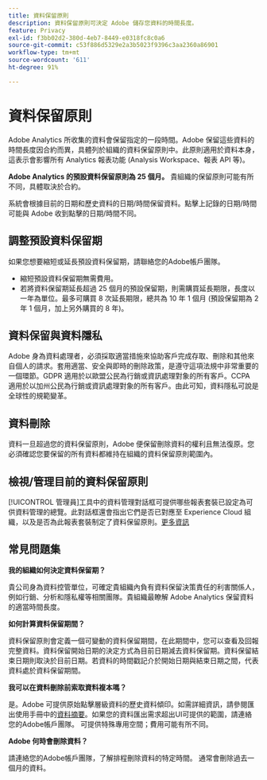 ```yaml
---
title: 資料保留原則
description: 資料保留原則可決定 Adobe 儲存您資料的時間長度。
feature: Privacy
exl-id: f3bb02d2-380d-4eb7-8449-e0318fc8c0a6
source-git-commit: c53f886d5329e2a3b5023f9396c3aa2360a86901
workflow-type: tm+mt
source-wordcount: '611'
ht-degree: 91%

---
```


# 資料保留原則

Adobe Analytics 所收集的資料會保留指定的一段時間。Adobe 保留這些資料的時間長度因合約而異，具體列於組織的資料保留原則中。此原則適用於資料本身，這表示會影響所有 Analytics 報表功能 (Analysis Workspace、報表 API 等)。

**Adobe Analytics 的預設資料保留原則為 25 個月。** 貴組織的保留原則可能有所不同，具體取決於合約。

系統會根據目前的日期和歷史資料的日期/時間保留資料。點擊上記錄的日期/時間可能與 Adobe 收到點擊的日期/時間不同。

## 調整預設資料保留期

如果您想要縮短或延長預設資料保留期，請聯絡您的Adobe帳戶團隊。

* 縮短預設資料保留期無需費用。
* 若將資料保留期延長超過 25 個月的預設保留期，則需購買延長期限，長度以一年為單位。最多可購買 8 次延長期限，總共為 10 年 1 個月 (預設保留期為 2 年 1 個月，加上另外購買的 8 年)。

## 資料保留與資料隱私

Adobe 身為資料處理者，必須採取適當措施來協助客戶完成存取、刪除和其他來自個人的請求。套用適當、安全與即時的刪除政策，是遵守這項法規中非常重要的一個環節。GDPR 適用於以歐盟公民為行銷或資訊處理對象的所有客戶。CCPA 適用於以加州公民為行銷或資訊處理對象的所有客戶。由此可知，資料隱私可說是全球性的規範變革。

## 資料刪除

資料一旦超過您的資料保留原則，Adobe 便保留刪除資料的權利且無法復原。您必須確認您要保留的所有資料都維持在組織的資料保留原則範圍內。

## 檢視/管理目前的資料保留原則

[!UICONTROL 管理員]工具中的資料管理對話框可提供哪些報表套裝已設定為可供資料管理的總覽。此對話框還會指出它們是否已對應至 Experience Cloud 組織，以及是否為此報表套裝制定了資料保留原則。[更多資訊](/help/admin/admin/c-data-governance/an-gdpr-workflow.md)

## 常見問題集

**我的組織如何決定資料保留期？**

貴公司身為資料控管單位，可確定貴組織內負有資料保留決策責任的利害關係人，例如行銷、分析和隱私權等相關團隊。貴組織最瞭解 Adobe Analytics 保留資料的適當時間長度。

**如何計算資料保留期間？**

資料保留原則會定義一個可變動的資料保留期間，在此期間中，您可以查看及回報完整資料。資料保留開始日期的決定方式為目前日期減去資料保留期。資料保留結束日期則取決於目前日期。若資料的時間戳記介於開始日期與結束日期之間，代表資料處於資料保留期間。

**我可以在資料刪除前索取資料複本嗎？**

是。Adobe 可提供原始點擊層級資料的歷史資料傾印。如需詳細資訊，請參閱匯出使用手冊中的[資料摘要](/help/export/analytics-data-feed/data-feed-overview.md)。如果您的資料匯出需求超出UI可提供的範圍，請連絡您的Adobe帳戶團隊。 可提供特殊專用空間；費用可能有所不同。

**Adobe 何時會刪除資料？**

請連絡您的Adobe帳戶團隊，了解排程刪除資料的特定時間。 通常會刪除過去一個月的資料。

